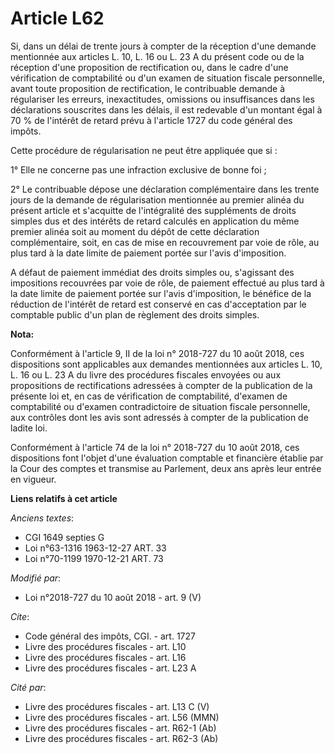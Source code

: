 # Article L62

Si, dans un délai de trente jours à compter de la réception d'une demande mentionnée aux articles L. 10, L. 16 ou L. 23 A du
présent code ou de la réception d'une proposition de rectification ou, dans le cadre d'une vérification de comptabilité ou
d'un examen de situation fiscale personnelle, avant toute proposition de rectification, le contribuable demande à régulariser
les erreurs, inexactitudes, omissions ou insuffisances dans les déclarations souscrites dans les délais, il est redevable
d'un montant égal à 70 % de l'intérêt de retard prévu à l'article 1727 du code général des impôts.

Cette procédure de régularisation ne peut être appliquée que si :

1° Elle ne concerne pas une infraction exclusive de bonne foi ;

2° Le contribuable dépose une déclaration complémentaire dans les trente jours de la demande de régularisation mentionnée au
premier alinéa du présent article et s'acquitte de l'intégralité des suppléments de droits simples dus et des intérêts de
retard calculés en application du même premier alinéa soit au moment du dépôt de cette déclaration complémentaire, soit, en
cas de mise en recouvrement par voie de rôle, au plus tard à la date limite de paiement portée sur l'avis d'imposition.

A défaut de paiement immédiat des droits simples ou, s'agissant des impositions recouvrées par voie de rôle, de paiement
effectué au plus tard à la date limite de paiement portée sur l'avis d'imposition, le bénéfice de la réduction de l'intérêt
de retard est conservé en cas d'acceptation par le comptable public d'un plan de règlement des droits simples.

**Nota:**

Conformément à l'article 9, II de la loi n° 2018-727 du 10 août 2018, ces dispositions sont applicables aux demandes
mentionnées aux articles L. 10, L. 16 ou L. 23 A du livre des procédures fiscales envoyées ou aux propositions de
rectifications adressées à compter de la publication de la présente loi et, en cas de vérification de comptabilité, d'examen
de comptabilité ou d'examen contradictoire de situation fiscale personnelle, aux contrôles dont les avis sont adressés à
compter de la publication de ladite loi.

Conformément à l'article 74 de la loi n° 2018-727 du 10 août 2018, ces dispositions font l'objet d'une évaluation comptable
et financière établie par la Cour des comptes et transmise au Parlement, deux ans après leur entrée en vigueur.

**Liens relatifs à cet article**

_Anciens textes_:

  - CGI 1649 septies G
  - Loi n°63-1316 1963-12-27 ART. 33
  - Loi n°70-1199 1970-12-21 ART. 73

_Modifié par_:

  - Loi n°2018-727 du 10 août 2018 - art. 9 (V)

_Cite_:

  - Code général des impôts, CGI. - art. 1727
  - Livre des procédures fiscales - art. L10
  - Livre des procédures fiscales - art. L16
  - Livre des procédures fiscales - art. L23 A

_Cité par_:

  - Livre des procédures fiscales - art. L13 C (V)
  - Livre des procédures fiscales - art. L56 (MMN)
  - Livre des procédures fiscales - art. R62-1 (Ab)
  - Livre des procédures fiscales - art. R62-3 (Ab)
